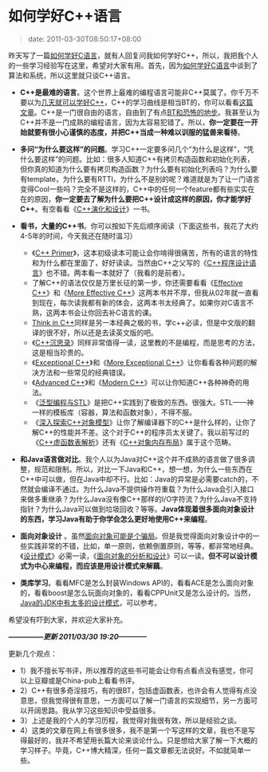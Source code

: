 # 如何学好C++语言
>date: 2011-03-30T08:50:17+08:00


昨天写了一篇[如何学好C语言](https://coolshell.cn/articles/4102.html "如何学好C语言")，就有人回复问我如何学好C++，所以，我把我个人的一些学习经验写在这里，希望对大家有用。首先，因为[如何学好C语言](https://coolshell.cn/articles/4102.html "如何学好C语言")中谈到了算法和系统，所以这里就只谈C++语言。


* **C++是最难的语言**。这个世界上最难的编程语言可能非C++莫属了。你千万不要以为[几天就可以学好C++](https://coolshell.cn/articles/2250.html "“21天教你学会C++”")，C++的学习曲线是相当BT的，你可以看看[这篇文章](https://coolshell.cn/articles/2287.html "C++ 程序员自信心曲线图")。C++是一门很自由的语言，自由到了有点[BT和恐怖的地步](https://coolshell.cn/articles/1724.html "恐怖的C++语言")。我甚至认为C++并不是一门成熟的编程语言，因为太容易犯错了。所以，**你一定要在一开始就要有很小心谨慎的态度，并把C++当成一种难以训服的猛兽来看待**。


* **多问“为什么要这样”的问题**。学习C++一定要多问几个“为什么是这样”，“凭什么要这样”的问题。比如：很多人知道C++有拷贝构造函数和初始化列表，但你真的知道为什么要有拷贝构造函数？为什么要有初始化列表吗？为什么要有template，为什么要有RTTI，为什么不是别的呢？难道就是为了让一门语言变得Cool一些吗？完全不是这样的，C++中的任何一个feature都有些实实在在的原因，**你一定要去了解为什么要把C++设计成这样的原因，你才能学好C++**。有空看看《[C++演化和设计](http://product.china-pub.com/5217)》一书。



* **看书，大量的C++书**。你可以按如下先后顺序阅读（下面这些书，我花了大约4-5年的时间，今天我还在随时温习）
	+ 《[C++ Primer](http://product.china-pub.com/28767)》，这本初级读本可能让会你啃得很痛苦，所有的语言的特性和为什么都在里面了，好好读读。当然由C++之父写的《[C++程序设计语言](http://product.china-pub.com/196448)》也不错。两本看一本就好了（我看的是前者）。
	+ 了解C++的语法仅仅是万里长征的第一步，你还需要看看《[Effective C++](http://product.china-pub.com/197414)》和《[More Effective C++](http://product.china-pub.com/197665)》这两本书并不厚，但我从02年就一直看到现在，每次读我都有新的体会，这两本书太经典了。如果你对C语言不熟，这两本书会让你回去补C语言的课。
	+ [Think in C++](http://product.china-pub.com/4801)同样是另一本经典之极的书，学c++必读，但是中文版的翻译的很不好，所以还是去读英文版的吧。
	+ 《[C++沉思录](http://product.china-pub.com/38130&ref=browse)》同样非常值得一读，这里教的不是编程，而是思考的方法，这是相当珍贵的。
	+ 《[Exceptional C++](http://product.china-pub.com/33333)》和《[More Exceptional C++](http://product.china-pub.com/197666)》让你看看各种问题的解决方法和一些常见的经典错误。
	+ 《[Advanced C++](http://product.china-pub.com/16697)》和《[Modern C++](http://product.china-pub.com/9700)》可以让你知道C++各种神奇的用法。
	+ 《[泛型编程与STL](http://product.china-pub.com/9864)》是把C++实践到了极致的东西。很强大。STL——神一样的模板库（容器，算法和函数对象），不得不服。
	+ 《[深入探索C++对象模型](http://www.china-pub.com/3290&ref=browse)》让你了解编译器下的C++是什么样的，让你了解C++的性能并不差。这个对于C++的程序员太关键了。我以前写过的《[C++虚函数表解析](https://coolshell.cn/articles/12165.html "C++ 虚函数表解析")》还有《[C++对象内存布局](https://coolshell.cn/articles/12176.html "C++ 对象的内存布局")》属于这个范畴。


* **和Java语言做对比**。我个人以为Java对C++这个并不成熟的语言做了很多调整，规范和限制。所以，对比一下Java和C++，想一想，为什么一些东西在C++中可以做，但在Java中却不行。比如：Java的异常是必需要catch的，不然就会编译不通过。为什么Java不提供操作符重载？为什么Java会引入接口来做多重继承？为什么Java没有像C++那样的I/O字符流？为什么Java不支持指针？为什么Java可以做到垃圾回收？等等。**Java体现着很多面向对象设计的东西，学习Java有助于你学会怎么更好地使用C++来编程**。


* **面向对象设计** 。虽然[面向对象可能是个骗局](https://coolshell.cn/articles/3036.html "面向对象是个骗局？！")。但是我觉得面向对象设计中的一些实践非常的不错，比如，单一原则，依赖倒置原则，等等，都非常地经典。《[设计模式](http://product.china-pub.com/25961)》必需一读，《[面向对象的分析和设计](http://product.china-pub.com/47106)》可以一读。**但不可以设计模式为中心来编程，而应该是用设计模式来解藕**。


* **类库学习**。看看MFC是怎么封装Windows API的，看看ACE是怎么面向对象的，看看boost是怎么玩面向对象的，看看CPPUnit又是怎么设计的。当然，[Java的JDK中有太多的设计模式](https://coolshell.cn/articles/3320.html "JDK里的设计模式")，可以参考。


希望没有吓到大家，并欢迎大家补充。


***—————更新 2011/03/30 19:20————***


更新几个观点：


* 1）我不擅长写书评，所以推荐的这些书可能会让你有点看点没有感觉，你可以上豆瓣或是China-pub上看看书评。
* 2）C++有很多奇淫技巧，有的很BT，包括虚函数表，也许会有人觉得有点没意思，但我觉得很有意思，一方面可以了解一门语言的实现细节，另一方面可以开阔思路。我从学习这些知识中受益很多。
* 3）上述是我的个人的学习历程，我觉得对我很有效，所以是经验之谈。
* 4）这类的文章在网上有很多很多，我不是第一个写这样的文章，我也不是写得最好的，我并不希望用长篇大论来谈论什么。只是想给大家了解一下大概的学习样子。毕竟，C++博大精深，任何一篇文章都无法说好。不如就简单一些。



